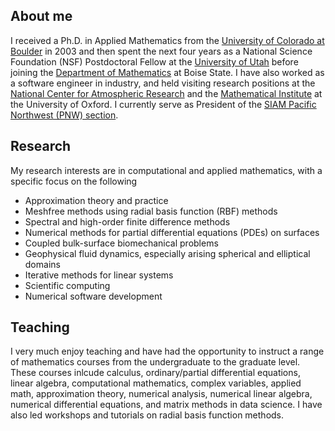 
## About me
I received a Ph.D. in Applied Mathematics from the [University of Colorado at Boulder](https://www.colorado.edu/amath/) in 2003 and then spent the next four years as a National Science Foundation (NSF) Postdoctoral Fellow at the [University of Utah](https://www.math.utah.edu/) before joining the [Department of Mathematics](https://www.boisestate.edu/math/) at Boise State. I have also worked as a software engineer in industry, and held visiting research positions at the [National Center for Atmospheric Research](https://ncar.ucar.edu/) and the [Mathematical Institute](https://www.maths.ox.ac.uk/) at the University of Oxford. I currently serve as President of the [SIAM Pacific Northwest (PNW) section](https://sites.google.com/site/siampnwsection/home).<br>

## Research
My research interests are in computational and applied mathematics, with a specific focus on the following
* Approximation theory and practice
* Meshfree methods using radial basis function (RBF) methods
* Spectral and high-order finite difference methods
* Numerical methods for partial differential equations (PDEs) on surfaces
* Coupled bulk-surface biomechanical problems
* Geophysical fluid dynamics, especially arising spherical and elliptical domains
* Iterative methods for linear systems
* Scientific computing
* Numerical software development

## Teaching
I very much enjoy teaching and have had the opportunity to instruct a range of mathematics courses from the undergraduate to the graduate level.  These courses inlcude calculus, ordinary/partial differential equations, linear algebra, computational mathematics, complex variables, applied math, approximation theory, numerical analysis, numerical linear algebra, numerical differential equations, and matrix methods in data science.  I have also led workshops and tutorials on radial basis function methods.

